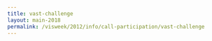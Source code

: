 ```yaml
---
title: vast-challenge
layout: main-2018
permalink: /visweek/2012/info/call-participation/vast-challenge
---
```


